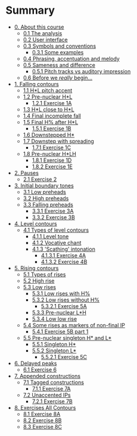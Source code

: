 # Summary

- [0. About this course]()
    - [0.1 The analysis](./0_about_this_course/0_1.md)
    - [0.2 User interface](./0_about_this_course/0_2.md)
    - [0.3 Symbols and conventions](./0_about_this_course/0_3.md)
      - [0.3.1 Some examples](./0_about_this_course/0_3_1.md)
    - [0.4 Phrasing, accentuation and melody](./0_about_this_course/0_4.md)
    - [0.5 Sameness and difference](./0_about_this_course/0_5.md)
      - [0.5.1 Pitch tracks vs auditory impression](./0_about_this_course/0_5_1.md)
    - [0.6 Before we _really_ begin...](./0_about_this_course/0_6.md)
- [1. Falling contours]()
    - [1.1 H*L pitch accent](./1_falling_contours/1_1.md)
    - [1.2 Pre-nuclear H*L](./1_falling_contours/1_2.md)
        - [1.2.1 Exercise 1A](./1_falling_contours/1_2_1.md)
    - [1.3 H\*L close to H\*L](./1_falling_contours/1_3.md)
    - [1.4 Final incomplete fall](./1_falling_contours/1_4.md)
    - [1.5 Final H% after H*L](./1_falling_contours/1_5.md)
        - [1.5.1 Exercise 1B](./1_falling_contours/1_5_1.md)
    - [1.6 Downstepped H*](./1_falling_contours/1_6.md)
    - [1.7 Downstep with spreading](./1_falling_contours/1_7.md)
        - [1.7.1 Exercise 1C](./1_falling_contours/1_7_1.md)
    - [1.8 Pre-nuclear H*LH](./1_falling_contours/1_8.md)
        - [1.8.1 Exercise 1D](./1_falling_contours/1_8_1.md)
        - [1.8.2 Exercise 1E](./1_falling_contours/1_8_2.md)
- [2. Pauses](./2_pauses/2.md)
    - [2.1 Exercise 2](./2_pauses/2_1.md)
- [3. Initial boundary tones]()
    - [3.1 Low preheads](./3_initial_boundary_tones/3_1.md)
    - [3.2 High preheads](./3_initial_boundary_tones/3_2.md)
    - [3.3 Falling preheads](./3_initial_boundary_tones/3_3.md)
        - [3.3.1 Exercise 3A](./3_initial_boundary_tones/3_3_1.md)
        - [3.3.2 Exercise 3B](./3_initial_boundary_tones/3_3_2.md)
- [4. Level contours]()
    - [4.1 Types of level contours](./4_level_contours/4_1.md)
        - [4.1.1 Level tone](./4_level_contours/4_1_1.md)
        - [4.1.2 Vocative chant](./4_level_contours/4_1_2.md)
        - [4.1.3 'Scathing' intonation](./4_level_contours/4_1_3.md)
            - [4.1.3.1 Exercise 4A](./4_level_contours/4_1_3_1.md)
            - [4.1.3.2 Exercise 4B](./4_level_contours/4_1_3_2.md)
- [5. Rising contours]()
    - [5.1 Types of rises](./5_rising_contours/5_1.md)
    - [5.2 High rise](./5_rising_contours/5_2.md)
    - [5.3 Low rises](./5_rising_contours/5_3.md) 
        - [5.3.1 Low rises with H%](./5_rising_contours/5_3_1.md)
        - [5.3.2 Low rises without H%](./5_rising_contours/5_3_2.md)
            - [5.3.2.1 Exercise 5A](./5_rising_contours/5_3_2_1.md)
        - [5.3.3 Pre-nuclear L*H](./5_rising_contours/5_3_3.md)
        - [5.3.4 Low low rise](./5_rising_contours/5_3_4.md)
    - [5.4 Some rises as markers of non-final IP](./5_rising_contours/5_4.md)
        - [5.4.1 Exercise 5B part 1](./5_rising_contours/5_4_1.md)
    - [5.5 Pre-nuclear singleton H* and L*](./5_rising_contours/5_5.md)
        - [5.5.1 Singleton H*](./5_rising_contours/5_5_1.md) 
        - [5.5.2 Singleton L*](./5_rising_contours/5_5_2.md)
            - [5.5.2.1 Exercise 5C](./5_rising_contours/5_5_2_1.md)
- [6. Delayed peaks](./6_delayed_peaks/6.md)
    - [6.1 Exercise 6](./6_delayed_peaks/6.1.md)
- [7. Appended constructions](./7_appended_constructions/7_0.md)
    - [7.1 Tagged constructions](./7_appended_constructions/7_1.md)
        - [7.1.1 Exercise 7A](./7_appended_constructions/7_1_1.md)
    - [7.2 Unaccented IPs](./7_appended_constructions/7_2.md)
        - [7.2.1 Exercise 7B](./7_appended_constructions/7_2_1.md)
- [8. Exercises All Contours]()
    - [8.1 Exercise 8A](./8_exercises_all_contours/8_1.md)
    - [8.2 Exercise 8B](./8_exercises_all_contours/8_2.md)
    - [8.3 Exercise 8C](./8_exercises_all_contours/8_3.md)
